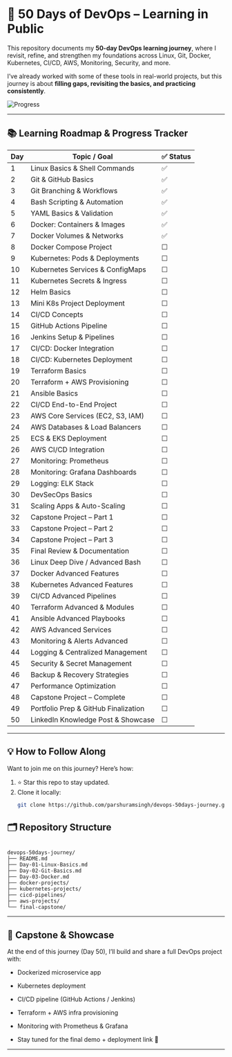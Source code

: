# 🚀 50 Days of DevOps – Learning in Public  

This repository documents my **50-day DevOps learning journey**, where I revisit, refine, and strengthen my foundations across Linux, Git, Docker, Kubernetes, CI/CD, AWS, Monitoring, Security, and more.  

I’ve already worked with some of these tools in real-world projects, but this journey is about **filling gaps, revisiting the basics, and practicing consistently**.  

![Progress](https://img.shields.io/badge/Progress-5%2F50-brightgreen?style=for-the-badge)

---

## 📚 Learning Roadmap & Progress Tracker  

| Day | Topic / Goal | ✅ Status |
|-----|--------------|-----------|
| 1   | Linux Basics & Shell Commands | ✅ |
| 2   | Git & GitHub Basics | ✅ |
| 3   | Git Branching & Workflows | ✅ |
| 4   | Bash Scripting & Automation | ✅ |
| 5   | YAML Basics & Validation | ✅ |
| 6   | Docker: Containers & Images | ✅ |
| 7   | Docker Volumes & Networks | ✅ |
| 8   | Docker Compose Project | ☐ |
| 9   | Kubernetes: Pods & Deployments | ☐ |
| 10  | Kubernetes Services & ConfigMaps | ☐ |
| 11  | Kubernetes Secrets & Ingress | ☐ |
| 12  | Helm Basics | ☐ |
| 13  | Mini K8s Project Deployment | ☐ |
| 14  | CI/CD Concepts | ☐ |
| 15  | GitHub Actions Pipeline | ☐ |
| 16  | Jenkins Setup & Pipelines | ☐ |
| 17  | CI/CD: Docker Integration | ☐ |
| 18  | CI/CD: Kubernetes Deployment | ☐ |
| 19  | Terraform Basics | ☐ |
| 20  | Terraform + AWS Provisioning | ☐ |
| 21  | Ansible Basics | ☐ |
| 22  | CI/CD End-to-End Project | ☐ |
| 23  | AWS Core Services (EC2, S3, IAM) | ☐ |
| 24  | AWS Databases & Load Balancers | ☐ |
| 25  | ECS & EKS Deployment | ☐ |
| 26  | AWS CI/CD Integration | ☐ |
| 27  | Monitoring: Prometheus | ☐ |
| 28  | Monitoring: Grafana Dashboards | ☐ |
| 29  | Logging: ELK Stack | ☐ |
| 30  | DevSecOps Basics | ☐ |
| 31  | Scaling Apps & Auto-Scaling | ☐ |
| 32  | Capstone Project – Part 1 | ☐ |
| 33  | Capstone Project – Part 2 | ☐ |
| 34  | Capstone Project – Part 3 | ☐ |
| 35  | Final Review & Documentation | ☐ |
| 36  | Linux Deep Dive / Advanced Bash | ☐ |
| 37  | Docker Advanced Features | ☐ |
| 38  | Kubernetes Advanced Features | ☐ |
| 39  | CI/CD Advanced Pipelines | ☐ |
| 40  | Terraform Advanced & Modules | ☐ |
| 41  | Ansible Advanced Playbooks | ☐ |
| 42  | AWS Advanced Services | ☐ |
| 43  | Monitoring & Alerts Advanced | ☐ |
| 44  | Logging & Centralized Management | ☐ |
| 45  | Security & Secret Management | ☐ |
| 46  | Backup & Recovery Strategies | ☐ |
| 47  | Performance Optimization | ☐ |
| 48  | Capstone Project – Complete | ☐ |
| 49  | Portfolio Prep & GitHub Finalization | ☐ |
| 50  | LinkedIn Knowledge Post & Showcase | ☐ |

---

## 💡 How to Follow Along  

Want to join me on this journey? Here’s how:  
1. ⭐ Star this repo to stay updated.  
2. Clone it locally:  
   ```bash
   git clone https://github.com/parshuramsingh/devops-50days-journey.git

## 🗂 Repository Structure
```

devops-50days-journey/
├── README.md
├── Day-01-Linux-Basics.md
├── Day-02-Git-Basics.md
├── Day-03-Docker.md
├── docker-projects/
├── kubernetes-projects/
├── cicd-pipelines/
├── aws-projects/
└── final-capstone/
```

---
## 🎯 Capstone & Showcase

At the end of this journey (Day 50), I’ll build and share a full DevOps project with:

- Dockerized microservice app

- Kubernetes deployment

- CI/CD pipeline (GitHub Actions / Jenkins)

- Terraform + AWS infra provisioning

- Monitoring with Prometheus & Grafana

- Stay tuned for the final demo + deployment link 🚀
---


